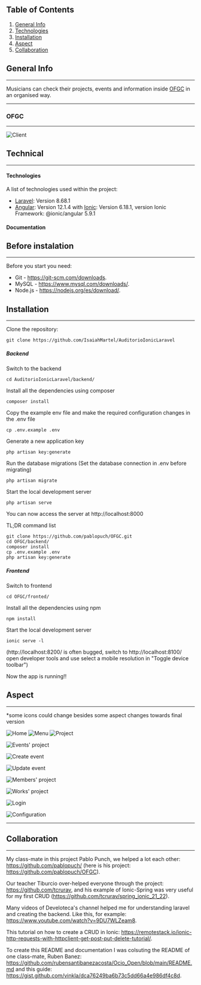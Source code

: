 ## Table of Contents
1. [General Info](#general-info)
2. [Technologies](#technologies)
3. [Installation](#installation)
4. [Aspect](#aspect)
5. [Collaboration](#collaboration)

## General Info
***

Musicians can check their projects, events and information inside [OFGC](https://ofgrancanaria.com/es) in an organised way. 
***
### OFGC
***
![Client](https://ofgrancanaria.com/wp-content/uploads/2020/03/Group.png)


## Technical
***
#### Technologies
A list of technologies used within the project:
* [Laravel](https://laravel.com/): Version 8.68.1
* [Angular](https://angular.io/): Version 12.1.4 with [Ionic](https://ionicframework.com/): 
Version 6.18.1, version Ionic Framework: @ionic/angular 5.9.1

#### Documentation


## Before instalation
***
Before you start you need:
* Git - https://git-scm.com/downloads.
* MySQL - https://www.mysql.com/downloads/.
* Node.js - https://nodejs.org/es/download/.

## Installation
***
Clone the repository:

```
git clone https://github.com/IsaiahMartel/AuditorioIonicLaravel
```
##### Backend

Switch to the backend

```
cd AuditorioIonicLaravel/backend/
```
Install all the dependencies using composer
```
composer install
```
Copy the example env file and make the required configuration changes in the .env file 
```
cp .env.example .env
```
Generate a new application key
```
php artisan key:generate
```

Run the database migrations (Set the database connection in .env before migrating)

```
php artisan migrate
```

Start the local development server
```
php artisan serve
```

You can now access the server at http://localhost:8000

TL;DR command list

```
git clone https://github.com/pablopuch/OFGC.git
cd OFGC/backend/
composer install
cp .env.example .env
php artisan key:generate
```

##### Frontend

Switch to frontend
```
cd OFGC/fronted/
```

Install all the dependencies using npm
```
npm install
```

Start the local development server

```
ionic serve -l
```
(http://localhost:8200/ is often bugged, switch to http://localhost:8100/ open developer tools and use select a mobile resolution in "Toggle device toolbar")

Now the app is running!!


## Aspect
***
*some icons could change besides some aspect changes towards final version


![Home](https://user-images.githubusercontent.com/91074551/146265703-694dce4a-329e-476b-bd89-a370778a9523.PNG)
![Menu](https://user-images.githubusercontent.com/91074551/146265716-70f2032b-a292-4ec4-b902-d28faec91a59.PNG)
![Project](https://user-images.githubusercontent.com/91074551/146265757-19876ff7-2a2d-401b-b459-463684b9f380.PNG)

![Events' project](https://user-images.githubusercontent.com/91074551/146268726-0193f39d-0c6f-4979-9de3-b4c268487557.PNG)


![Create event](https://user-images.githubusercontent.com/91074551/146265844-49850471-2e0d-4a19-acbf-6b53a1546d9a.PNG)

![Update event](https://user-images.githubusercontent.com/91074551/146265860-34f5d756-cfd8-445d-8e2c-6f5182c6dd08.PNG)

![Members' project](https://user-images.githubusercontent.com/91074551/146265881-9ebdc097-6854-4cd0-a287-34ad48a41639.PNG)

![Works' project](https://user-images.githubusercontent.com/91074551/146265920-ce688cab-4824-4734-9c2a-136281b39760.PNG)

![Login](https://user-images.githubusercontent.com/91074551/146287649-a5847c7d-7aaa-4f62-b2af-70a5883afac5.PNG)

![Configuration](https://user-images.githubusercontent.com/91074551/146265955-8a3d34a8-bdc5-4b2b-b910-f1f8fe3e51f5.PNG)
***


## Collaboration
***
My class-mate in this project Pablo Punch, we helped a lot each other: https://github.com/pablopuch/ (here is his project: https://github.com/pablopuch/OFGC).


Our teacher Tiburcio over-helped everyone through the project: https://github.com/tcrurav, and his example of Ionic-Spring was very useful for my first CRUD (https://github.com/tcrurav/spring_ionic_21_22).

Many videos of Develoteca's channel helped me for understanding laravel and creating the backend. Like this, for example: https://www.youtube.com/watch?v=9DU7WLZeam8.

This tutorial on how to create a CRUD in Ionic: https://remotestack.io/ionic-http-requests-with-httpclient-get-post-put-delete-tutorial/.

To create this README and documentation I was colsuting the README of one class-mate, Ruben Banez: https://github.com/rubensantibanezacosta/Ocio_Open/blob/main/README.md and this guide: https://gist.github.com/vinkla/dca76249ba6b73c5dd66a4e986df4c8d.

